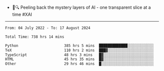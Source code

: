 - 🧅🔍 Peeling back the mystery layers of AI - one transparent slice at a time #XAI

---

<!--START_SECTION:waka-->

```txt
From: 04 July 2022 - To: 17 August 2024

Total Time: 738 hrs 14 mins

Python                     385 hrs 5 mins  █████████████░░░░░░░░░░░░   52.16 %
TeX                        110 hrs 2 mins  ███▓░░░░░░░░░░░░░░░░░░░░░   14.90 %
TypeScript                 48 hrs 3 mins   █▓░░░░░░░░░░░░░░░░░░░░░░░   06.51 %
HTML                       45 hrs 35 mins  █▓░░░░░░░░░░░░░░░░░░░░░░░   06.18 %
Other                      29 hrs 46 mins  █░░░░░░░░░░░░░░░░░░░░░░░░   04.03 %
```

<!--END_SECTION:waka-->

